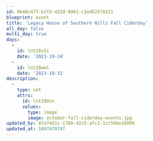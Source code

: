 ```yaml
---
id: 6b48c477-b1fd-432d-8961-c1ed62570221
blueprint: event
title: 'Legacy House of Southern Hills Fall Ciderday'
all_day: false
multi_day: true
days:
  -
    id: lnt28s5i
    date: '2023-10-24'
  -
    id: lnt28wmt
    date: '2023-10-31'
description:
  -
    type: set
    attrs:
      id: lnt290zn
      values:
        type: image
        image: october-fall-ciderday-events.jpg
updated_by: 87a74d1c-1760-42c5-afc1-1cc59be16098
updated_at: 1697470747
---
```

